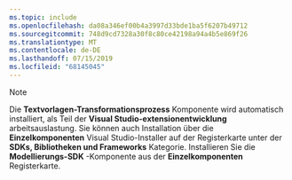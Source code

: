 ```yaml
---
ms.topic: include
ms.openlocfilehash: da08a346ef00b4a3997d33bde1ba5f6207b49712
ms.sourcegitcommit: 748d9cd7328a30f8c80ce42198a94a4b5e869f26
ms.translationtype: MT
ms.contentlocale: de-DE
ms.lasthandoff: 07/15/2019
ms.locfileid: "68145045"
---
```

> [!NOTE]
> Die **Textvorlagen-Transformationsprozess** Komponente wird automatisch installiert, als Teil der **Visual Studio-extensionentwicklung** arbeitsauslastung. Sie können auch Installation über die **Einzelkomponenten** Visual Studio-Installer auf der Registerkarte unter der **SDKs, Bibliotheken und Frameworks** Kategorie. Installieren Sie die **Modellierungs-SDK** -Komponente aus der **Einzelkomponenten** Registerkarte.
